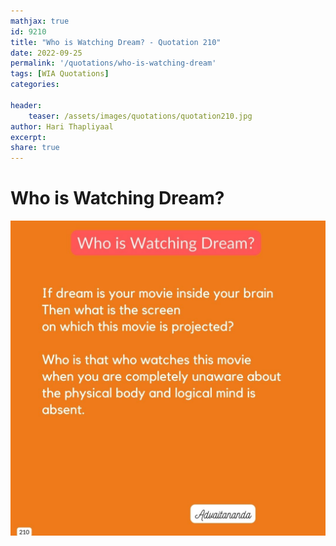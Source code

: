 ```yaml
---
mathjax: true
id: 9210
title: "Who is Watching Dream? - Quotation 210"
date: 2022-09-25
permalink: '/quotations/who-is-watching-dream'
tags: [WIA Quotations] 
categories: 

header:
    teaser: /assets/images/quotations/quotation210.jpg
author: Hari Thapliyaal 
excerpt:
share: true 
---
```


# Who is Watching Dream?

![Who is Watching Dream?](/assets/images/quotations/quotation210.jpg)
